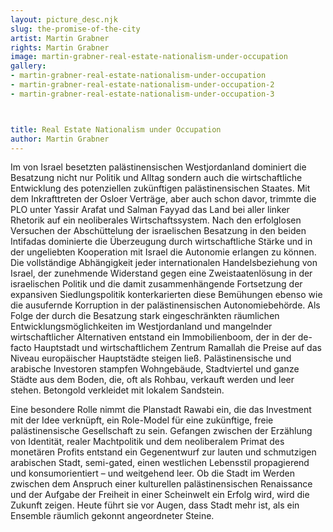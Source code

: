 ```yaml
---
layout: picture_desc.njk
slug: the-promise-of-the-city
artist: Martin Grabner
rights: Martin Grabner
image: martin-grabner-real-estate-nationalism-under-occupation
gallery:
- martin-grabner-real-estate-nationalism-under-occupation
- martin-grabner-real-estate-nationalism-under-occupation-2
- martin-grabner-real-estate-nationalism-under-occupation-3



title: Real Estate Nationalism under Occupation
author: Martin Grabner
---
```




Im von Israel besetzten palästinensischen Westjordanland dominiert die Besatzung nicht nur Politik und Alltag sondern auch die wirtschaftliche Entwicklung des potenziellen zukünftigen palästinensischen Staates. Mit dem Inkrafttreten der Osloer Verträge, aber auch schon davor, trimmte die PLO unter Yassir Arafat und Salman Fayyad das Land bei aller linker Rhetorik auf ein neoliberales Wirtschaftssystem. Nach den erfolglosen Versuchen der Abschüttelung der israelischen Besatzung in den beiden Intifadas dominierte die Überzeugung durch wirtschaftliche Stärke und in der ungeliebten Kooperation mit Israel die Autonomie erlangen zu können. Die vollständige Abhängigkeit jeder internationalen Handelsbeziehung von Israel, der zunehmende Widerstand gegen eine Zweistaatenlösung in der israelischen Politik und die damit zusammenhängende Fortsetzung der expansiven Siedlungspolitik konterkarierten diese Bemühungen ebenso wie die ausufernde Korruption in der palästinensischen Autonomiebehörde. Als Folge der durch die Besatzung stark eingeschränkten räumlichen Entwicklungsmöglichkeiten im Westjordanland und mangelnder wirtschaftlicher Alternativen entstand ein Immobilienboom, der in der de-facto Hauptstadt und wirtschaftlichem Zentrum Ramallah die Preise auf das Niveau europäischer Hauptstädte steigen ließ. Palästinensische und arabische Investoren stampfen Wohngebäude, Stadtviertel und ganze Städte aus dem Boden, die, oft als Rohbau, verkauft werden und leer stehen. Betongold verkleidet mit lokalem Sandstein.

Eine besondere Rolle nimmt die Planstadt Rawabi ein, die das Investment mit der Idee verknüpft, ein Role-Model für eine zukünftige, freie palästinensische Gesellschaft zu sein. Gefangen zwischen der Erzählung von Identität, realer Machtpolitik und dem neoliberalem Primat des monetären Profits entstand ein Gegenentwurf zur lauten und schmutzigen arabischen Stadt, semi-gated, einen westlichen Lebensstil propagierend und konsumorientiert – und weitgehend leer. Ob die Stadt im Werden zwischen dem Anspruch einer kulturellen palästinensischen Renaissance und der Aufgabe der Freiheit in einer Scheinwelt ein Erfolg wird, wird die Zukunft zeigen. Heute führt sie vor Augen, dass Stadt mehr ist, als ein Ensemble räumlich gekonnt angeordneter Steine.
